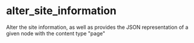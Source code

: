 # alter_site_information
Alter the site information, as well as provides the JSON representation of a given node with the content type "page"

